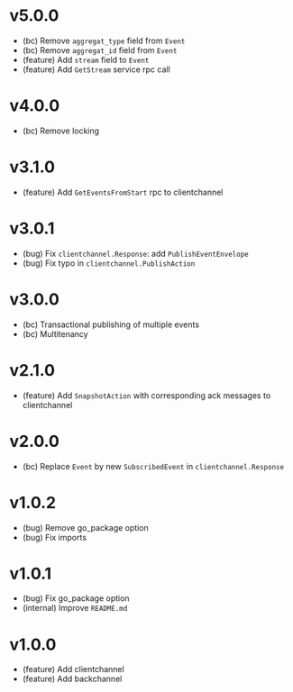 # v5.0.0

- (bc) Remove `aggregat_type` field from `Event`
- (bc) Remove `aggregat_id` field from `Event`
- (feature) Add `stream` field to `Event`
- (feature) Add `GetStream` service rpc call

# v4.0.0

- (bc) Remove locking

# v3.1.0

- (feature) Add `GetEventsFromStart` rpc to clientchannel

# v3.0.1

- (bug) Fix `clientchannel.Response`: add `PublishEventEnvelope`
- (bug) Fix typo in `clientchannel.PublishAction`

# v3.0.0

- (bc) Transactional publishing of multiple events
- (bc) Multitenancy

# v2.1.0

- (feature) Add `SnapshotAction` with corresponding ack messages to clientchannel

# v2.0.0

- (bc) Replace `Event` by new `SubscribedEvent` in `clientchannel.Response`

# v1.0.2

- (bug) Remove go_package option
- (bug) Fix imports

# v1.0.1

- (bug) Fix go_package option
- (internal) Improve `README.md`

# v1.0.0

- (feature) Add clientchannel
- (feature) Add backchannel
